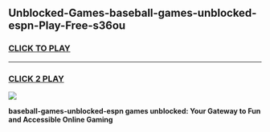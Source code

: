 
## Unblocked-Games-baseball-games-unblocked-espn-Play-Free-s36ou
<h3>
<a href="https://premium76.site?title=baseball-games-unblocked-espn&ref=19M">CLICK TO PLAY</a></h3>
<hr>

<h3>
<a href="https://premium76.site?title=baseball-games-unblocked-espn&ref=19M">CLICK 2 PLAY</a>
  
</h3>

<a href="https://premium76.site?title=baseball-games-unblocked-espn&ref=19M"><img src="https://clearcache.store/games.png"></a>


**baseball-games-unblocked-espn games unblocked: Your Gateway to Fun and Accessible Online Gaming**

